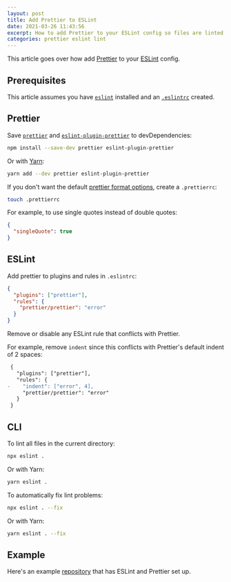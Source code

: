 ```yaml
---
layout: post
title: Add Prettier to ESLint
date: 2021-03-26 11:43:56
excerpt: How to add Prettier to your ESLint config so files are linted with the code formatter.
categories: prettier eslint lint
---
```


This article goes over how add [Prettier](https://prettier.io/) to your [ESLint](https://eslint.org/) config.

## Prerequisites

This article assumes you have [`eslint`](https://www.npmjs.com/package/eslint) installed and an [`.eslintrc`](https://eslint.org/docs/user-guide/configuring/) created.

## Prettier

Save [`prettier`](https://www.npmjs.com/package/prettier) and [`eslint-plugin-prettier`](https://www.npmjs.com/package/eslint-plugin-prettier) to devDependencies:

```sh
npm install --save-dev prettier eslint-plugin-prettier
```

Or with [Yarn](https://yarnpkg.com/package/?name=eslint-plugin-prettier):

```sh
yarn add --dev prettier eslint-plugin-prettier
```

If you don't want the default [prettier format options](https://prettier.io/docs/en/options.html), create a `.prettierrc`:

```sh
touch .prettierrc
```

For example, to use single quotes instead of double quotes:

```json
{
  "singleQuote": true
}
```

## ESLint

Add prettier to plugins and rules in `.eslintrc`:

```json
{
  "plugins": ["prettier"],
  "rules": {
    "prettier/prettier": "error"
  }
}
```

Remove or disable any ESLint rule that conflicts with Prettier.

For example, remove `indent` since this conflicts with Prettier's default indent of 2 spaces:

```diff
 {
   "plugins": ["prettier"],
   "rules": {
-    "indent": ["error", 4],
     "prettier/prettier": "error"
   }
 }
```

## CLI

To lint all files in the current directory:

```sh
npx eslint .
```

Or with Yarn:

```sh
yarn eslint .
```

To automatically fix lint problems:

```sh
npx eslint . --fix
```

Or with Yarn:

```sh
yarn eslint . --fix
```

## Example

Here's an example [repository](https://github.com/remarkablemark/web-app-template) that has ESLint and Prettier set up.

